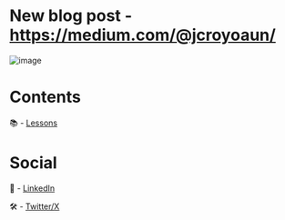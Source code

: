 # New blog post - https://medium.com/@jcroyoaun/

![image](https://github.com/user-attachments/assets/3222846d-6463-45fd-9ee6-df5d41474878)

# Contents
📚 - [Lessons](https://github.com/jcroyoaun/tutorials/tree/master/lessons)

# Social
💼 - [LinkedIn](https://www.linkedin.com/in/jcroyoaun/)

🛠️ - [Twitter/X](https://x.com/jcroyoaun)
